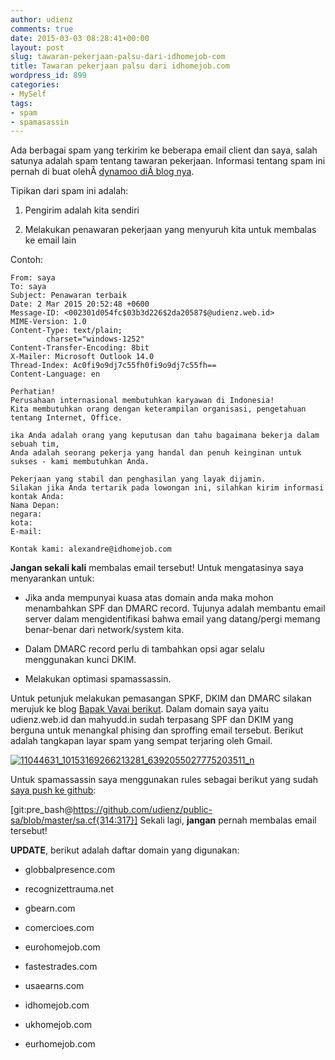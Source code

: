 ```yaml
---
author: udienz
comments: true
date: 2015-03-03 08:28:41+00:00
layout: post
slug: tawaran-pekerjaan-palsu-dari-idhomejob-com
title: Tawaran pekerjaan palsu dari idhomejob.com
wordpress_id: 899
categories:
- MySelf
tags:
- spam
- spamasassin
---
```


Ada berbagai spam yang terkirim ke beberapa email client dan saya, salah satunya adalah spam tentang tawaran pekerjaan. Informasi tentang spam ini pernah di buat olehÂ [dynamoo diÂ blog nya](http://blog.dynamoo.com/2015/03/fake-job-offer-ukhomejobcom-and-many.html).

Tipikan dari spam ini adalah:




    
  1. Pengirim adalah kita sendiri

    
  2. Melakukan penawaran pekerjaan yang menyuruh kita untuk membalas ke email lain



Contoh:


    
    From: saya
    To: saya
    Subject: Penawaran terbaik
    Date: 2 Mar 2015 20:52:48 +0600
    Message-ID: <002301d054fc$03b3d226$2da20587$@udienz.web.id>
    MIME-Version: 1.0
    Content-Type: text/plain;
            charset="windows-1252"
    Content-Transfer-Encoding: 8bit
    X-Mailer: Microsoft Outlook 14.0
    Thread-Index: Ac0fi9o9dj7c55fh0fi9o9dj7c55fh==
    Content-Language: en
    
    Perhatian!
    Perusahaan internasional membutuhkan karyawan di Indonesia!
    Kita membutuhkan orang dengan keterampilan organisasi, pengetahuan tentang Internet, Office.
    
    ika Anda adalah orang yang keputusan dan tahu bagaimana bekerja dalam sebuah tim,
    Anda adalah seorang pekerja yang handal dan penuh keinginan untuk sukses - kami membutuhkan Anda.
    
    Pekerjaan yang stabil dan penghasilan yang layak dijamin.
    Silakan jika Anda tertarik pada lowongan ini, silahkan kirim informasi kontak Anda:
    Nama Depan:
    negara:
    kota:
    E-mail:
    
    Kontak kami: alexandre@idhomejob.com
    





**Jangan sekali kali** membalas email tersebut! Untuk mengatasinya saya menyarankan untuk:




    
  * Jika anda mempunyai kuasa atas domain anda maka mohon menambahkan SPF dan DMARC record. Tujunya adalah membantu email server dalam mengidentifikasi bahwa email yang datang/pergi memang benar-benar dari network/system kita.

    
  * Dalam DMARC record perlu di tambahkan opsi agar selalu menggunakan kunci DKIM.

    
  * Melakukan optimasi spamassassin.



Untuk petunjuk melakukan pemasangan SPKF, DKIM dan DMARC silakan merujuk ke blog [Bapak Vavai berikut](http://vavai.com/2010/12/21/menangkal-spoofing-phising-spam-menggunakan-spf-sender-policy-framework/). Dalam domain saya yaitu udienz.web.id dan mahyudd.in sudah terpasang SPF dan DKIM yang berguna untuk menangkal phising dan sproffing email tersebut. Berikut adalah tangkapan layar spam yang sempat terjaring oleh Gmail.

[![11044631_10153169266213281_6392055027775203511_n](https://blog.mahyudd.in/wp-content/uploads/2015/03/11044631_10153169266213281_6392055027775203511_n-300x203.png)](https://blog.mahyudd.in/wp-content/uploads/2015/03/11044631_10153169266213281_6392055027775203511_n.png)

Untuk spamassassin saya menggunakan rules sebagai berikut yang sudah [saya push ke github](https://github.com/udienz/public-sa/commit/59d18a19c34b0716dd6a253917ce14b4c0aed46c):

[git:pre_bash@https://github.com/udienz/public-sa/blob/master/sa.cf{314:317}]
Sekali lagi, **jangan** pernah membalas email tersebut!

**UPDATE**, berikut adalah daftar domain yang digunakan:




    
  * globbalpresence.com

    
  * recognizettrauma.net

    
  * gbearn.com

    
  * comercioes.com

    
  * eurohomejob.com

    
  * fastestrades.com

    
  * usaearns.com

    
  * idhomejob.com

    
  * ukhomejob.com

    
  * eurhomejob.com


